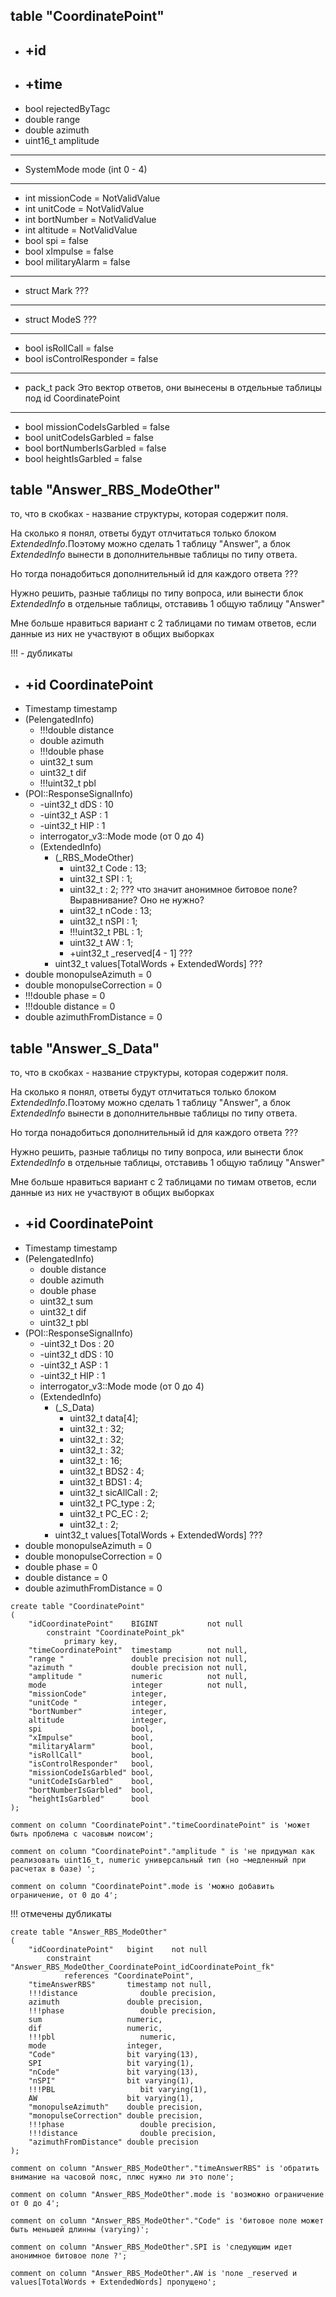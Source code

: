 ## table "CoordinatePoint"
- ## +id
- ## +time
- bool rejectedByTagc
- double range
- double azimuth
- uint16_t amplitude
---
- SystemMode mode (int 0 - 4)
---
- int missionCode = NotValidValue
- int unitCode = NotValidValue
- int bortNumber = NotValidValue
- int altitude = NotValidValue
- bool spi = false
- bool xImpulse = false
- bool militaryAlarm = false
---
- struct Mark ???
---
- struct ModeS ???
---
- bool isRollCall = false
- bool isControlResponder = false
---
- pack_t pack Это вектор ответов, они вынесены в отдельные таблицы под id CoordinatePoint
---
- bool missionCodeIsGarbled = false
- bool unitCodeIsGarbled = false
- bool bortNumberIsGarbled = false
- bool heightIsGarbled = false

## table "Answer_RBS_ModeOther"
то, что в скобках - название структуры, которая содержит поля.

На сколько я понял, ответы будут отлчитаться только блоком *ExtendedInfo*.Поэтому можно сделать 1 таблицу "Answer", а блок *ExtendedInfo* вынести в дополнительнвые таблицы по типу ответа. 

Но тогда понадобиться дополнительный id для каждого ответа ??? 

Нужно решить, разные таблицы по типу вопроса, или вынести блок *ExtendedInfo* в отдельные таблицы, отставивь 1 общую таблицу "Answer"

Мне больше нравиться вариант с 2 таблицами по тимам ответов, если данные из них не участвуют в общих выборках

!!! - дубликаты

- ## +id CoordinatePoint
- Timestamp timestamp
- (PelengatedInfo)
    - !!!double distance
    - double azimuth
    - !!!double phase
    - uint32_t sum
    - uint32_t dif
    - !!!uint32_t pbl
- (POI::ResponseSignalInfo)
    - -uint32_t dDS : 10
    - -uint32_t ASP : 1
    - -uint32_t HIP : 1
    - interrogator_v3::Mode mode (от 0 до 4)
    - (ExtendedInfo)
        - (_RBS_ModeOther)
            - uint32_t Code : 13;
            - uint32_t SPI : 1;
            - uint32_t : 2; ??? что значит анонимное битовое поле? Выравнивание? Оно не нужно?
            - uint32_t nCode : 13;
            - uint32_t nSPI : 1;
            - !!!uint32_t PBL : 1;
            - uint32_t AW : 1;
            - +uint32_t _reserved[4 - 1] ???
        - uint32_t values[TotalWords + ExtendedWords] ???
- double monopulseAzimuth = 0
- double monopulseCorrection = 0
- !!!double phase = 0
- !!!double distance = 0
- double azimuthFromDistance = 0

## table "Answer_S_Data"
то, что в скобках - название структуры, которая содержит поля.

На сколько я понял, ответы будут отлчитаться только блоком *ExtendedInfo*.Поэтому можно сделать 1 таблицу "Answer", а блок *ExtendedInfo* вынести в дополнительнвые таблицы по типу ответа. 

Но тогда понадобиться дополнительный id для каждого ответа ??? 

Нужно решить, разные таблицы по типу вопроса, или вынести блок *ExtendedInfo* в отдельные таблицы, отставивь 1 общую таблицу "Answer"

Мне больше нравиться вариант с 2 таблицами по тимам ответов, если данные из них не участвуют в общих выборках

- ## +id CoordinatePoint
- Timestamp timestamp
- (PelengatedInfo)
    - double distance
    - double azimuth
    - double phase
    - uint32_t sum
    - uint32_t dif
    - uint32_t pbl
- (POI::ResponseSignalInfo)
    - -uint32_t Dos : 20
    - -uint32_t dDS : 10
    - -uint32_t ASP : 1
    - -uint32_t HIP : 1
    - interrogator_v3::Mode mode (от 0 до 4)
    - (ExtendedInfo)
        - (_S_Data)
            - uint32_t data[4];
            - uint32_t : 32;
            - uint32_t : 32;
            - uint32_t : 32;
            - uint32_t : 16;
            - uint32_t BDS2 : 4;
            - uint32_t BDS1 : 4;
            - uint32_t sicAllCall : 2;
            - uint32_t PC_type : 2;
            - uint32_t PC_EC : 2;
            - uint32_t : 2;
        - uint32_t values[TotalWords + ExtendedWords] ???
- double monopulseAzimuth = 0
- double monopulseCorrection = 0
- double phase = 0
- double distance = 0
- double azimuthFromDistance = 0

``` 
create table "CoordinatePoint"
(
    "idCoordinatePoint"    BIGINT           not null
        constraint "CoordinatePoint_pk"
            primary key,
    "timeCoordinatePoint"  timestamp        not null,
    "range "               double precision not null,
    "azimuth "             double precision not null,
    "amplitude "           numeric          not null,
    mode                   integer          not null,
    "missionCode"          integer,
    "unitCode "            integer,
    "bortNumber"           integer,
    altitude               integer,
    spi                    bool,
    "xImpulse"             bool,
    "militaryAlarm"        bool,
    "isRollCall"           bool,
    "isControlResponder"   bool,
    "missionCodeIsGarbled" bool,
    "unitCodeIsGarbled"    bool,
    "bortNumberIsGarbled"  bool,
    "heightIsGarbled"      bool
);

comment on column "CoordinatePoint"."timeCoordinatePoint" is 'может быть проблема с часовым поисом';

comment on column "CoordinatePoint"."amplitude " is 'не придумал как реализовать uint16_t, numeric универсальный тип (но ~медленный при расчетах в базе) ';

comment on column "CoordinatePoint".mode is 'можно добавить ограничение, от 0 до 4';
```
!!! отмечены дубликаты
```
create table "Answer_RBS_ModeOther"
(
    "idCoordinatePoint"   bigint    not null
        constraint "Answer_RBS_ModeOther_CoordinatePoint_idCoordinatePoint_fk"
            references "CoordinatePoint",
    "timeAnswerRBS"       timestamp not null,
    !!!distance              double precision,
    azimuth               double precision,
    !!!phase                 double precision,
    sum                   numeric,
    dif                   numeric,
    !!!pbl                   numeric,
    mode                  integer,
    "Code"                bit varying(13),
    SPI                   bit varying(1),
    "nCode"               bit varying(13),
    "nSPI"                bit varying(1),
    !!!PBL                   bit varying(1),
    AW                    bit varying(1),
    "monopulseAzimuth"    double precision,
    "monopulseCorrection" double precision,
    !!!phase                 double precision,
    !!!distance              double precision,
    "azimuthFromDistance" double precision
);

comment on column "Answer_RBS_ModeOther"."timeAnswerRBS" is 'обратить внимание на часовой пояс, плюс нужно ли это поле';

comment on column "Answer_RBS_ModeOther".mode is 'возможно ограничение от 0 до 4';

comment on column "Answer_RBS_ModeOther"."Code" is 'битовое поле может быть меньшей длинны (varying)';

comment on column "Answer_RBS_ModeOther".SPI is 'следующим идет анонимное битовое поле ?';

comment on column "Answer_RBS_ModeOther".AW is 'поле _reserved и values[TotalWords + ExtendedWords] пропущено';

```